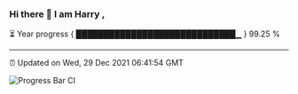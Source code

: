 ### Hi there 👋 I am Harry , 

⏳ Year progress { █████████████████████████████▁ } 99.25 %

---

⏰ Updated on Wed, 29 Dec 2021 06:41:54 GMT

![Progress Bar CI](https://github.com/duykhang68/duykhang68/workflows/Progress%20Bar%20CI/badge.svg)
